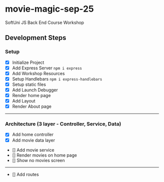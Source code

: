 # movie-magic-sep-25

SoftUni JS Back End Course Workshop

## Development Steps

### Setup

- [x] Initialize Project
- [x] Add Express Server `npm i express`
- [x] Add Workshop Resources
- [x] Setup Handlebars `npm i express-handlebars`
- [x] Setup static files
- [x] Add Launch Debugger
- [x] Render home page
- [x] Add Layout
- [x] Render About page

---

### Architecture (3 layer - Controller, Service, Data)

- [x] Add home controller
- [x] Add movie data layer
- [] Add movie service
- [] Render movies on home page
- [] Show no movies screen

---

- [] Add routes
